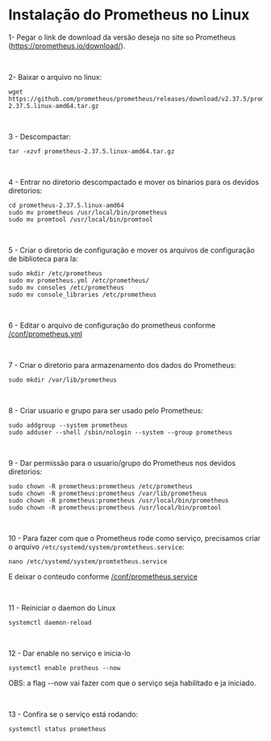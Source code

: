 # Instalação do Prometheus no Linux

1- Pegar o link de download da versão deseja no site so Prometheus (https://prometheus.io/download/).  

<br/>

2- Baixar o arquivo no linux:

```
wget https://github.com/prometheus/prometheus/releases/download/v2.37.5/prometheus-2.37.5.linux-amd64.tar.gz
```

<br/>

3 - Descompactar:
```
tar -xzvf prometheus-2.37.5.linux-amd64.tar.gz
```

<br/>

4 - Entrar no diretorio descompactado e mover os binarios para os devidos diretorios:
```
cd prometheus-2.37.5.linux-amd64
sudo mv prometheus /usr/local/bin/prometheus
sudo mv promtool /usr/local/bin/promtool
```

<br/>

5 - Criar o diretorio de configuração e mover os arquivos de configuração de biblioteca para la:
```
sudo mkdir /etc/prometheus
sudo mv prometheus.yml /etc/prometheus/
sudo mv consoles /etc/prometheus
sudo mv console_libraries /etc/prometheus
```

<br/>

6 - Editar o arquivo de configuração do prometheus conforme [/conf/prometheus.yml](/conf/prometheus.yml)

<br/>

7 - Criar o diretorio para armazenamento dos dados do Prometheus:
```
sudo mkdir /var/lib/prometheus
```

<br/>

8 - Criar usuario e grupo para ser usado pelo Prometheus:
```
sudo addgroup --system prometheus
sudo adduser --shell /sbin/nologin --system --group prometheus
```

<br>

9 - Dar permissão para o usuario/grupo do Prometheus nos devidos diretorios:
```
sudo chown -R prometheus:prometheus /etc/prometheus
sudo chown -R prometheus:prometheus /var/lib/prometheus
sudo chown -R prometheus:prometheus /usr/local/bin/prometheus
sudo chown -R prometheus:prometheus /usr/local/bin/promtool
```

<br/>

10 - Para fazer com que o Prometheus rode como serviço, precisamos criar o arquivo `/etc/systemd/system/promtetheus.service`:
```
nano /etc/systemd/system/promtetheus.service
```

E deixar o conteudo conforme [/conf/prometheus.service](/conf/prometheus.service)

<br/>

11 - Reiniciar o daemon do Linux
```
systemctl daemon-reload
```

<br>


12 - Dar enable no serviço e inicia-lo
```
systemctl enable protheus --now
```
OBS: a flag --now vai fazer com que o serviço seja habilitado e ja iniciado.

<br>

13 - Confira se o serviço está rodando:
```
systemctl status prometheus
```
